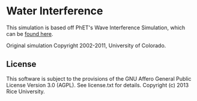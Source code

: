 Water Interference
===========

This simulation is based off PhET's Wave Interference Simulation, which can be [found here](http://phet.colorado.edu/en/simulation/wave-interference).

Original simulation Copyright 2002-2011, University of Colorado.


License
-------

This software is subject to the provisions of the GNU Affero General Public License Version 3.0 (AGPL). See license.txt for details. Copyright (c) 2013 Rice University.